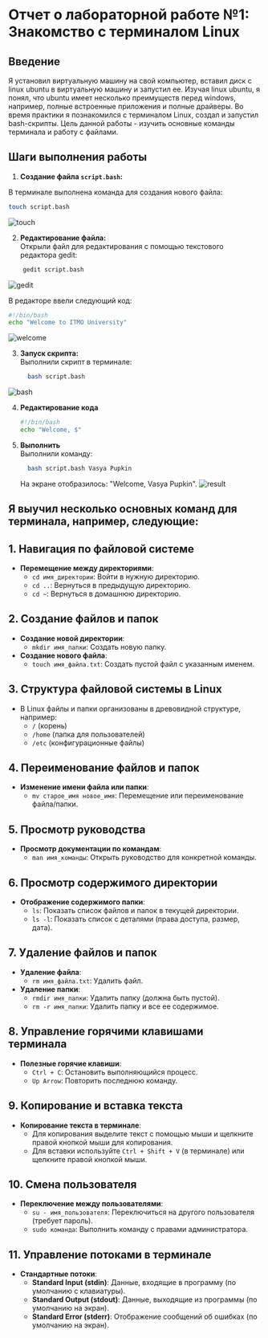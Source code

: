 # Отчет о лабораторной работе №1: Знакомство с терминалом Linux

## Введение
Я установил виртуальную машину на свой компьютер, вставил диск с linux ubuntu в виртуальную машину и запустил ее. Изучая linux ubuntu, я понял, что ubuntu имеет несколько преимуществ перед windows, например, полные встроенные приложения и полные драйверы.
Во время практики я познакомился с терминалом Linux, создал и запустил bash-скрипты. Цель данной работы - изучить основные команды терминала и работу с файлами.

## Шаги выполнения работы

1. **Создание файла `script.bash`:**<br>

В терминале выполнена команда для создания нового файла:
   ```bash
   touch script.bash
  ```

![touch](https://github.com/user-attachments/assets/8285a85b-c4a3-4ce6-a677-833072e4fa20)


2. **Редактирование файла:**<br>
Открыли файл для редактирования с помощью текстового редактора gedit:

```bash
    gedit script.bash
  ```
![gedit](https://github.com/user-attachments/assets/e174892f-0f7f-44d9-b1a8-5e3bef0ffddc)

В редакторе ввели следующий код:
   ```bash
#!/bin/bash  
echo "Welcome to ITMO University"
  ```
![welcome](https://github.com/user-attachments/assets/c67f1f23-6f1e-45f7-b643-e18d0ae78e1d)

3. **Запуск скрипта:**<br>
Выполнили скрипт в терминале:
   ```bash
     bash script.bash

![bash](https://github.com/user-attachments/assets/96d560fa-9485-4c3b-9596-759461fb1b90)

4. **Редактирование кода**<br>
      ```bash
     #!/bin/bash
     echo "Welcome, $"
   
5. **Выполнить**<br>
   Выполнили команду:
   ```bash
     bash script.bash Vasya Pupkin
   ```
   На экране отобразилось: "Welcome, Vasya Pupkin".
![result](https://github.com/user-attachments/assets/33e0d6a1-e703-481c-91f2-2af59c9603ff)

## Я выучил несколько основных команд для терминала, например, следующие:

## 1. Навигация по файловой системе
- **Перемещение между директориями**:
  - `cd имя_директории`: Войти в нужную директорию.
  - `cd ..`: Вернуться в предыдущую директорию.
  - `cd ~`: Вернуться в домашнюю директорию.

## 2. Создание файлов и папок
- **Создание новой директории**:
  - `mkdir имя_папки`: Создать новую папку.
- **Создание нового файла**:
  - `touch имя_файла.txt`: Создать пустой файл с указанным именем.

## 3. Структура файловой системы в Linux
- В Linux файлы и папки организованы в древовидной структуре, например:
  - `/` (корень)
  - `/home` (папка для пользователей)
  - `/etc` (конфигурационные файлы)

## 4. Переименование файлов и папок
- **Изменение имени файла или папки**:
  - `mv старое_имя новое_имя`: Перемещение или переименование файла/папки.

## 5. Просмотр руководства
- **Просмотр документации по командам**:
  - `man имя_команды`: Открыть руководство для конкретной команды.

## 6. Просмотр содержимого директории
- **Отображение содержимого папки**:
  - `ls`: Показать список файлов и папок в текущей директории.
  - `ls -l`: Показать список с деталями (права доступа, размер, дата).

## 7. Удаление файлов и папок
- **Удаление файла**:
  - `rm имя_файла.txt`: Удалить файл.
- **Удаление папки**:
  - `rmdir имя_папки`: Удалить папку (должна быть пустой).
  - `rm -r имя_папки`: Удалить папку и все ее содержимое.

## 8. Управление горячими клавишами терминала
- **Полезные горячие клавиши**:
  - `Ctrl + C`: Остановить выполняющийся процесс.
  - `Up Arrow`: Повторить последнюю команду.

## 9. Копирование и вставка текста
- **Копирование текста в терминале**:
  - Для копирования выделите текст с помощью мыши и щелкните правой кнопкой мыши для копирования.
  - Для вставки используйте `Ctrl + Shift + V` (в терминале) или щелкните правой кнопкой мыши.

## 10. Смена пользователя
- **Переключение между пользователями**:
  - `su - имя_пользователя`: Переключиться на другого пользователя (требует пароль).
  - `sudo команда`: Выполнить команду с правами администратора.

## 11. Управление потоками в терминале
- **Стандартные потоки**:
  - **Standard Input (stdin)**: Данные, входящие в программу (по умолчанию с клавиатуры).
  - **Standard Output (stdout)**: Данные, выходящие из программы (по умолчанию на экран).
  - **Standard Error (stderr)**: Отображение сообщений об ошибках (по умолчанию на экран).

